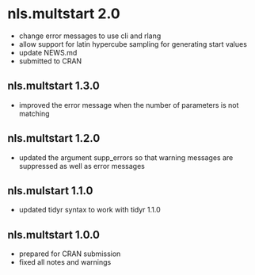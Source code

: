 # nls.multstart 2.0

- change error messages to use cli and rlang
- allow support for latin hypercube sampling for generating start values
- update NEWS.md
- submitted to CRAN

## nls.multstart 1.3.0

- improved the error message when the number of parameters is not matching

## nls.multstart 1.2.0

- updated the argument supp_errors so that warning messages are suppressed as well as error messages

## nls.mulstart 1.1.0

- updated tidyr syntax to work with tidyr 1.1.0

## nls.multstart 1.0.0

- prepared for CRAN submission
- fixed all notes and warnings
